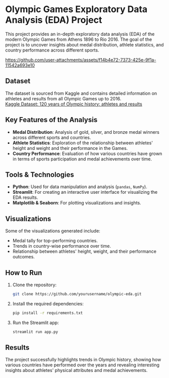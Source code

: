 # Olympic Games Exploratory Data Analysis (EDA) Project

This project provides an in-depth exploratory data analysis (EDA) of the modern Olympic Games from Athens 1896 to Rio 2016. The goal of the project is to uncover insights about medal distribution, athlete statistics, and country performance across different sports.


https://github.com/user-attachments/assets/f14b4e72-7373-425e-9f1a-11542a693e10



## Dataset

The dataset is sourced from Kaggle and contains detailed information on athletes and results from all Olympic Games up to 2016.  
[Kaggle Dataset: 120 years of Olympic history: athletes and results](https://www.kaggle.com/datasets/heesoo37/120-years-of-olympic-history-athletes-and-results)

## Key Features of the Analysis

- **Medal Distribution**: Analysis of gold, silver, and bronze medal winners across different sports and countries.
- **Athlete Statistics**: Exploration of the relationship between athletes' height and weight and their performance in the Games.
- **Country Performance**: Evaluation of how various countries have grown in terms of sports participation and medal achievements over time.
  
## Tools & Technologies

- **Python**: Used for data manipulation and analysis (`pandas`, `NumPy`).
- **Streamlit**: For creating an interactive user interface for visualizing the EDA results.
- **Matplotlib & Seaborn**: For plotting visualizations and insights.

## Visualizations

Some of the visualizations generated include:

- Medal tally for top-performing countries.
- Trends in country-wise performance over time.
- Relationship between athletes' height, weight, and their performance outcomes.
  
## How to Run

1. Clone the repository:
    ```bash
    git clone https://github.com/yourusername/olympic-eda.git
    ```
2. Install the required dependencies:
    ```bash
    pip install -r requirements.txt
    ```
3. Run the Streamlit app:
    ```bash
    streamlit run app.py
    ```

## Results

The project successfully highlights trends in Olympic history, showing how various countries have performed over the years and revealing interesting insights about athletes' physical attributes and medal achievements.
